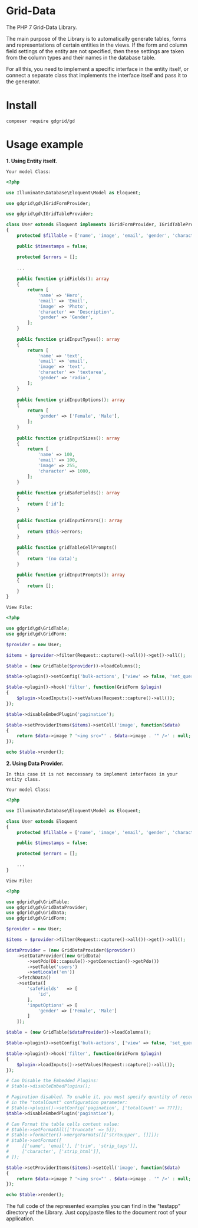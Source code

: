 # Grid-Data
The PHP 7 Grid-Data Library.

The main purpose of the Library is to automatically generate tables, forms and representations of certain entities in the views.
If the form and column field settings of the entity are not specified, then these settings are taken from the column types and their names in the database table.

For all this, you need to implement a specific interface in the entity itself,
or connect a separate class that implements the interface itself and pass it to the generator.

# Install

``composer require gdgrid/gd``

# Usage example

**1. Using Entity itself.**

``Your model Class:``

```php
<?php

use Illuminate\Database\Eloquent\Model as Eloquent;

use gdgrid\gd\IGridFormProvider;

use gdgrid\gd\IGridTableProvider;

class User extends Eloquent implements IGridFormProvider, IGridTableProvider
{
    protected $fillable = ['name', 'image', 'email', 'gender', 'character'];

    public $timestamps = false;

    protected $errors = [];
    
    ... 
    
    public function gridFields(): array
    {
        return [
            'name' => 'Hero',
            'email' => 'Email',
            'image' => 'Photo',
            'character' => 'Description',
            'gender' => 'Gender',
        ];
    }
    
    public function gridInputTypes(): array
    {
        return [
            'name' => 'text',
            'email' => 'email',
            'image' => 'text',
            'character' => 'textarea',
            'gender' => 'radio',
        ];
    }
    
    public function gridInputOptions(): array
    {
        return [
            'gender' => ['Female', 'Male'],
        ];
    }
    
    public function gridInputSizes(): array
    {
        return [
            'name' => 100,
            'email' => 100,
            'image' => 255,
            'character' => 1000,
        ];
    }
    
    public function gridSafeFields(): array
    {
        return ['id'];
    }
    
    public function gridInputErrors(): array
    {
        return $this->errors;
    }

    public function gridTableCellPrompts()
    {
        return '(no data)';
    }

    public function gridInputPrompts(): array
    {
        return [];
    }
}

```

``View File:``

```php
<?php

use gdgrid\gd\GridTable;
use gdgrid\gd\GridForm;

$provider = new User;

$items = $provider->filter(Request::capture()->all())->get()->all();

$table = (new GridTable($provider))->loadColumns();

$table->plugin()->setConfig('bulk-actions', ['view' => false, 'set_query' => false]);

$table->plugin()->hook('filter', function(GridForm $plugin)
{
    $plugin->loadInputs()->setValues(Request::capture()->all());
});

$table->disableEmbedPlugin('pagination');

$table->setProviderItems($items)->setCell('image', function($data)
{
    return $data->image ? '<img src="' . $data->image . '" />' : null;
});

echo $table->render();

```

**2. Using Data Provider.**

``In this case it is not neccessary to implement interfaces in your entity class.``

``Your model Class:``

```php
<?php

use Illuminate\Database\Eloquent\Model as Eloquent;

class User extends Eloquent
{
    protected $fillable = ['name', 'image', 'email', 'gender', 'character'];

    public $timestamps = false;

    protected $errors = [];
    
    ... 
}

```

``View File:``

```php
<?php

use gdgrid\gd\GridTable;
use gdgrid\gd\GridDataProvider;
use gdgrid\gd\GridData;
use gdgrid\gd\GridForm;

$provider = new User;

$items = $provider->filter(Request::capture()->all())->get()->all();

$dataProvider = (new GridDataProvider($provider))
    ->setDataProvider((new GridData)
        ->setPdo(DB::capsule()->getConnection()->getPdo())
        ->setTable('users')
        ->setLocale('en'))
    ->fetchData()
    ->setData([
        'safeFields'   => [
            'id',
        ],
        'inputOptions' => [
            'gender' => ['Female', 'Male']
        ]
    ]);

$table = (new GridTable($dataProvider))->loadColumns();

$table->plugin()->setConfig('bulk-actions', ['view' => false, 'set_query' => false]);

$table->plugin()->hook('filter', function(GridForm $plugin)
{
    $plugin->loadInputs()->setValues(Request::capture()->all());
});

# Can Disable the Embedded Plugins:
# $table->disableEmbedPlugins();

# Pagination disabled. To enable it, you must specify quantity of records
# in the "totalCount" configuration parameter:
# $table->plugin()->setConfig('pagination', ['totalCount' => ???]);
$table->disableEmbedPlugin('pagination');

# Can Format the table cells content value:
# $table->setFormatAll(['truncate' => 5]);
# $table->formatter()->mergeFormats([['strtoupper', []]]);
# $table->setFormat([
#     [['name', 'email'], ['trim', 'strip_tags']],
#     ['character', ['strip_html']],
# ]);

$table->setProviderItems($items)->setCell('image', function($data)
{
    return $data->image ? '<img src="' . $data->image . '" />' : null;
});

echo $table->render();

```

The full code of the represented examples you can find in the "testapp" directory of the Library.
Just copy/paste files to the document root of your application.
